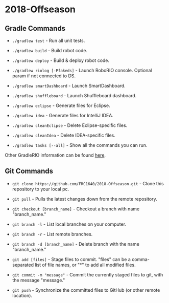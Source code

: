 # 2018-Offseason

## Gradle Commands

- ```./gradlew test``` - Run all unit tests.
- ```./gradlew build``` - Build robot code.
- ```./gradlew deploy``` - Build & deploy robot code.
- ```./gradlew riolog [-Pfakeds]``` - Launch RoboRIO console. Optional param if not connected to DS.

- ```./gradlew smartDashboard``` - Launch SmartDashboard.
- ```./gradlew shuffleboard``` - Launch Shuffleboard dashboard.

- ```./gradlew eclipse``` - Generate files for Eclipse.
- ```./gradlew idea``` - Generate files for IntelliJ IDEA.

- ```./gradlew cleanEclipse``` - Delete Eclipse-specific files.
- ```./gradlew cleanIdea``` - Delete IDEA-specific files.

- ```./gradlew tasks [--all]``` - Show all the commands you can run.

Other GradleRIO information can be found [here](https://github.com/wpilibsuite/GradleRIO "GradleRIO Github").

## Git Commands

- ```git clone https://github.com/FRC1640/2018-Offseason.git``` - Clone this repository to your local pc.
- ```git pull``` - Pulls the latest changes down from the remote repository.

- ```git checkout [branch_name]``` - Checkout a branch with name "branch_name."
- ```git branch -l``` - List local branches on your computer.
- ```git branch -r``` - List remote branches.
- ```git branch -d [branch_name]``` - Delete branch with the name "branch_name."

- ```git add [files]``` - Stage files to commit. "files" can be a comma-separated list of file names, or "*" to add all modified files.
- ```git commit -m "message"``` - Commit the currently staged files to git, with the message "message."
- ```git push``` - Synchronize the committed files to GitHub (or other remote location).
